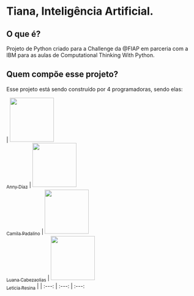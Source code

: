 # Tiana, Inteligência Artificial.
## O que é?
Projeto de Python criado para a Challenge da @FIAP em parceria com a IBM para as aulas de Computational Thinking With Python.
## Quem compõe esse projeto?
Esse projeto está sendo construído por 4 programadoras, sendo elas:

| [<img src="https://avatars.githubusercontent.com/u/127064019?v=4" width=115><br><sub>Anny Diaz</sub>](https://github.com/anny-dias) | [<img src="https://avatars.githubusercontent.com/u/125568361?v=4" width=115><br><sub>Camila Padalino</sub>](https://github.com/camilapadalino) | [<img src="https://avatars.githubusercontent.com/u/126793211?v=4" width=115><br><sub>Luana Cabezaolias</sub>](https://github.com/Luanacabezaolias) | [<img src="https://avatars.githubusercontent.com/u/80417466?v=4" width=115><br><sub>Leticia Resina</sub>](https://github.com/letyresina) |
| :---: | :---: | :---:
